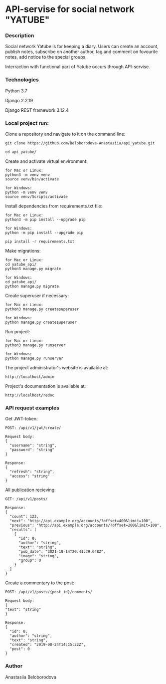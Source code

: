 # API-servise for social network "YATUBE"

### Description

Social network Yatube is for keeping a diary. Users can create an account, publish notes, subscribe on another author, tag and comment on fovourite notes, add notice to the special groups.

Interraction with functional part of Yatube occurs through API-servise.


### Technologies

Python 3.7

Django 2.2.19

Django REST framework 3.12.4


### Local project run:

Clone a repository and navigate to it on the command line:

```
git clone https://github.com/Beloborodova-Anastasiia/api_yatube.git
```

```
cd api_yatube/
```

Create and activate virtual environment:

```
for Mac or Linux:
python3 -m venv venv
source venv/bin/activate
```
```
for Windows:
python -m venv venv
source venv/Scripts/activate 
```

Install dependencies from requirements.txt file:

```
for Mac or Linux:
python3 -m pip install --upgrade pip
```
```
for Windows:
python -m pip install --upgrade pip
```

```
pip install -r requirements.txt
```

Make migrations:

```
for Mac or Linux:
cd yatube_api/
python3 manage.py migrate
```
```
for Windows:
cd yatube_api/
python manage.py migrate
```

Create superuser if necessary:

```
for Mac or Linux:
python3 manage.py createsuperuser
```
```
for Windows:
python manage.py createsuperuser
```

Run project:

```
for Mac or Linux:
python3 manage.py runserver
```
```
for Windows:
python manage.py runserver
```

The project administrator's website is available at:

```
http://localhost/admin
```

Project's documentation is available at:

```
http://localhost/redoc
```


### API request examples

Get JWT-token:
```
POST: /api/v1/jwt/create/
```
```
Request body:
{
  "username": "string",
  "password": "string"
}
```
```
Response:
{
  "refresh": "string",
  "access": "string"
}
```

All publication recieving:

```
GET: /api/v1/posts/
```
```
Response:
{
  "count": 123,
  "next": "http://api.example.org/accounts/?offset=400&limit=100",
  "previous": "http://api.example.org/accounts/?offset=200&limit=100",
  "results": [
    {
      "id": 0,
      "author": "string",
      "text": "string",
      "pub_date": "2021-10-14T20:41:29.648Z",
      "image": "string",
      "group": 0
    }
  ]
}
```

Create a commentary to the post:

```
POST: /api/v1/posts/{post_id}/comments/
```
```
Request body:
{
"text": "string"
}
```
```
Response:
{
  "id": 0,
  "author": "string",
  "text": "string",
  "created": "2019-08-24T14:15:22Z",
  "post": 0
}
```


### Author

Anastasiia Beloborodova 
